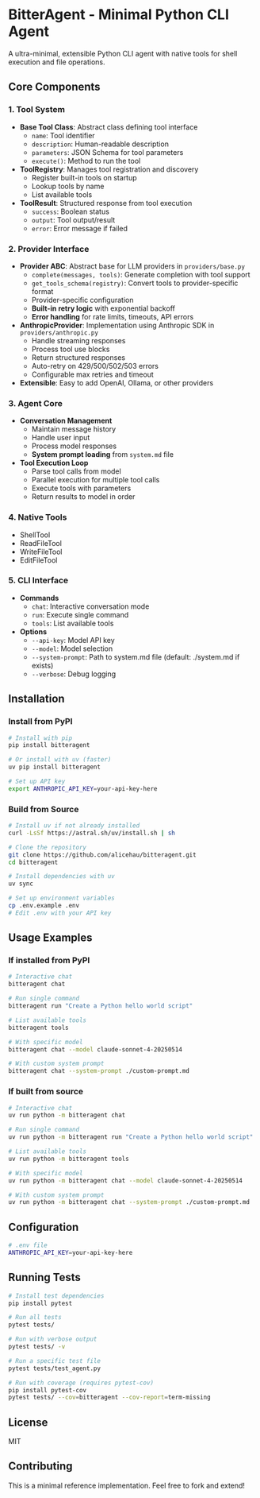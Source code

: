 # BitterAgent - Minimal Python CLI Agent

A ultra-minimal, extensible Python CLI agent with native tools for shell execution and file operations.

## Core Components

### 1. Tool System
- **Base Tool Class**: Abstract class defining tool interface
  - `name`: Tool identifier
  - `description`: Human-readable description
  - `parameters`: JSON Schema for tool parameters
  - `execute()`: Method to run the tool
- **ToolRegistry**: Manages tool registration and discovery
  - Register built-in tools on startup
  - Lookup tools by name
  - List available tools
- **ToolResult**: Structured response from tool execution
  - `success`: Boolean status
  - `output`: Tool output/result
  - `error`: Error message if failed

### 2. Provider Interface
- **Provider ABC**: Abstract base for LLM providers in `providers/base.py`
  - `complete(messages, tools)`: Generate completion with tool support
  - `get_tools_schema(registry)`: Convert tools to provider-specific format
  - Provider-specific configuration
  - **Built-in retry logic** with exponential backoff
  - **Error handling** for rate limits, timeouts, API errors
- **AnthropicProvider**: Implementation using Anthropic SDK in `providers/anthropic.py`
  - Handle streaming responses
  - Process tool use blocks
  - Return structured responses
  - Auto-retry on 429/500/502/503 errors
  - Configurable max retries and timeout
- **Extensible**: Easy to add OpenAI, Ollama, or other providers

### 3. Agent Core
- **Conversation Management**
  - Maintain message history
  - Handle user input
  - Process model responses
  - **System prompt loading** from `system.md` file
- **Tool Execution Loop**
  - Parse tool calls from model
  - Parallel execution for multiple tool calls
  - Execute tools with parameters
  - Return results to model in order

### 4. Native Tools
- ShellTool
- ReadFileTool
- WriteFileTool
- EditFileTool

### 5. CLI Interface
- **Commands**
  - `chat`: Interactive conversation mode
  - `run`: Execute single command
  - `tools`: List available tools
- **Options**
  - `--api-key`: Model API key
  - `--model`: Model selection
  - `--system-prompt`: Path to system.md file (default: ./system.md if exists)
  - `--verbose`: Debug logging

## Installation

### Install from PyPI

```bash
# Install with pip
pip install bitteragent

# Or install with uv (faster)
uv pip install bitteragent

# Set up API key
export ANTHROPIC_API_KEY=your-api-key-here
```

### Build from Source

```bash
# Install uv if not already installed
curl -LsSf https://astral.sh/uv/install.sh | sh

# Clone the repository
git clone https://github.com/alicehau/bitteragent.git
cd bitteragent

# Install dependencies with uv
uv sync

# Set up environment variables
cp .env.example .env
# Edit .env with your API key
```

## Usage Examples

### If installed from PyPI

```bash
# Interactive chat
bitteragent chat

# Run single command
bitteragent run "Create a Python hello world script"

# List available tools
bitteragent tools

# With specific model
bitteragent chat --model claude-sonnet-4-20250514

# With custom system prompt
bitteragent chat --system-prompt ./custom-prompt.md
```

### If built from source

```bash
# Interactive chat
uv run python -m bitteragent chat

# Run single command
uv run python -m bitteragent run "Create a Python hello world script"

# List available tools
uv run python -m bitteragent tools

# With specific model
uv run python -m bitteragent chat --model claude-sonnet-4-20250514

# With custom system prompt
uv run python -m bitteragent chat --system-prompt ./custom-prompt.md
```

## Configuration

```bash
# .env file
ANTHROPIC_API_KEY=your-api-key-here
```

## Running Tests

```bash
# Install test dependencies
pip install pytest

# Run all tests
pytest tests/

# Run with verbose output
pytest tests/ -v

# Run a specific test file
pytest tests/test_agent.py

# Run with coverage (requires pytest-cov)
pip install pytest-cov
pytest tests/ --cov=bitteragent --cov-report=term-missing
```

## License

MIT

## Contributing

This is a minimal reference implementation. Feel free to fork and extend!